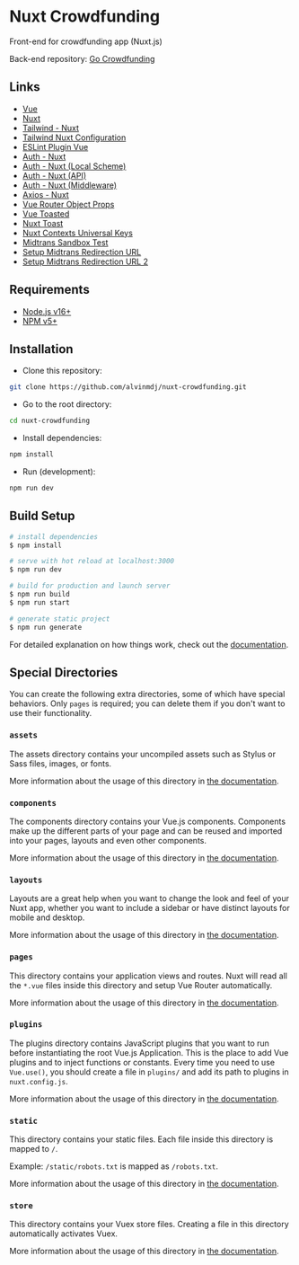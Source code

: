 # Nuxt Crowdfunding

Front-end for crowdfunding app (Nuxt.js)

Back-end repository: [Go Crowdfunding](https://github.com/alvinmdj/go-crowdfunding)

## Links

- [Vue](https://vuejs.org/)
- [Nuxt](https://nuxtjs.org/)
- [Tailwind - Nuxt](https://tailwindcss.nuxtjs.org/)
- [Tailwind Nuxt Configuration](https://tailwindcss.com/docs/guides/nuxtjs)
- [ESLint Plugin Vue](https://eslint.vuejs.org/)
- [Auth - Nuxt](https://auth.nuxtjs.org/)
- [Auth - Nuxt (Local Scheme)](https://auth.nuxtjs.org/schemes/local)
- [Auth - Nuxt (API)](https://auth.nuxtjs.org/api/auth/)
- [Auth - Nuxt (Middleware)](https://auth.nuxtjs.org/guide/middleware)
- [Axios - Nuxt](https://axios.nuxtjs.org/)
- [Vue Router Object Props](https://v3.router.vuejs.org/api/#the-route-object)
- [Vue Toasted](https://github.com/shakee93/vue-toasted)
- [Nuxt Toast](https://www.npmjs.com/package/@nuxtjs/toast)
- [Nuxt Contexts Universal Keys](https://nuxtjs.org/docs/internals-glossary/context/#universal-keys)
- [Midtrans Sandbox Test](https://docs.midtrans.com/en/technical-reference/sandbox-test)
- [Setup Midtrans Redirection URL](https://dashboard.sandbox.midtrans.com/settings/snap_preference)
- [Setup Midtrans Redirection URL 2](https://dashboard.sandbox.midtrans.com/settings/vtweb_configuration)

## Requirements

- [Node.js v16+](https://nodejs.org/en/)
- [NPM v5+](https://www.npmjs.com/)

## Installation

- Clone this repository:

```sh
git clone https://github.com/alvinmdj/nuxt-crowdfunding.git
```

- Go to the root directory:

```sh
cd nuxt-crowdfunding
```

- Install dependencies:

```sh
npm install
```

- Run (development):

```sh
npm run dev
```

## Build Setup

```bash
# install dependencies
$ npm install

# serve with hot reload at localhost:3000
$ npm run dev

# build for production and launch server
$ npm run build
$ npm run start

# generate static project
$ npm run generate
```

For detailed explanation on how things work, check out the [documentation](https://nuxtjs.org).

## Special Directories

You can create the following extra directories, some of which have special behaviors. Only `pages` is required; you can delete them if you don't want to use their functionality.

### `assets`

The assets directory contains your uncompiled assets such as Stylus or Sass files, images, or fonts.

More information about the usage of this directory in [the documentation](https://nuxtjs.org/docs/2.x/directory-structure/assets).

### `components`

The components directory contains your Vue.js components. Components make up the different parts of your page and can be reused and imported into your pages, layouts and even other components.

More information about the usage of this directory in [the documentation](https://nuxtjs.org/docs/2.x/directory-structure/components).

### `layouts`

Layouts are a great help when you want to change the look and feel of your Nuxt app, whether you want to include a sidebar or have distinct layouts for mobile and desktop.

More information about the usage of this directory in [the documentation](https://nuxtjs.org/docs/2.x/directory-structure/layouts).

### `pages`

This directory contains your application views and routes. Nuxt will read all the `*.vue` files inside this directory and setup Vue Router automatically.

More information about the usage of this directory in [the documentation](https://nuxtjs.org/docs/2.x/get-started/routing).

### `plugins`

The plugins directory contains JavaScript plugins that you want to run before instantiating the root Vue.js Application. This is the place to add Vue plugins and to inject functions or constants. Every time you need to use `Vue.use()`, you should create a file in `plugins/` and add its path to plugins in `nuxt.config.js`.

More information about the usage of this directory in [the documentation](https://nuxtjs.org/docs/2.x/directory-structure/plugins).

### `static`

This directory contains your static files. Each file inside this directory is mapped to `/`.

Example: `/static/robots.txt` is mapped as `/robots.txt`.

More information about the usage of this directory in [the documentation](https://nuxtjs.org/docs/2.x/directory-structure/static).

### `store`

This directory contains your Vuex store files. Creating a file in this directory automatically activates Vuex.

More information about the usage of this directory in [the documentation](https://nuxtjs.org/docs/2.x/directory-structure/store).
